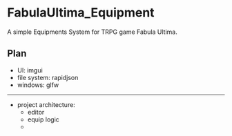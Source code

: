 # FabulaUltima_Equipment
A simple Equipments System for TRPG game Fabula Ultima.

## Plan
 - UI: imgui
 - file system: rapidjson
 - windows: glfw
-----------------
 - project architecture:
   - editor
   - equip logic
   - 